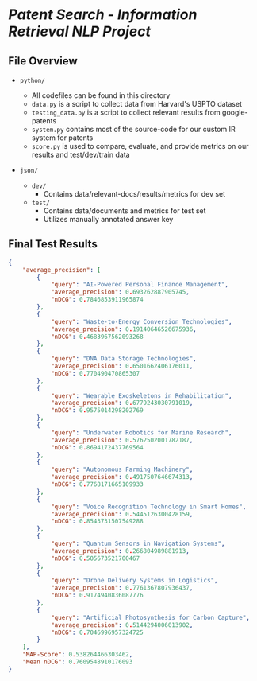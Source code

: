 # _Patent Search - Information Retrieval NLP Project_

## File Overview 

- `python/`
    - All codefiles can be found in this directory
    - `data.py` is a script to collect data from Harvard's USPTO dataset
    - `testing_data.py` is a script to collect relevant results from google-patents
    - `system.py` contains most of the source-code for our custom IR system for patents
    - `score.py` is used to compare, evaluate, and provide metrics on our results and test/dev/train data

- `json/`
    - `dev/`
        - Contains data/relevant-docs/results/metrics for dev set
    - `test/`
        - Contains data/documents and metrics for test set
        - Utilizes manually annotated answer key

## Final Test Results
```json
{
    "average_precision": [
        {
            "query": "AI-Powered Personal Finance Management",
            "average_precision": 0.693262887905745,
            "nDCG": 0.7846853911965874
        },
        {
            "query": "Waste-to-Energy Conversion Technologies",
            "average_precision": 0.19140646526675936,
            "nDCG": 0.4683967562093268
        },
        {
            "query": "DNA Data Storage Technologies",
            "average_precision": 0.6501662406176011,
            "nDCG": 0.770490470865307
        },
        {
            "query": "Wearable Exoskeletons in Rehabilitation",
            "average_precision": 0.6779243030791019,
            "nDCG": 0.9575014298202769
        },
        {
            "query": "Underwater Robotics for Marine Research",
            "average_precision": 0.5762502001782187,
            "nDCG": 0.8694172437769564
        },
        {
            "query": "Autonomous Farming Machinery",
            "average_precision": 0.4917507646674313,
            "nDCG": 0.7768171665109933
        },
        {
            "query": "Voice Recognition Technology in Smart Homes",
            "average_precision": 0.5445126300428159,
            "nDCG": 0.8543731507549288
        },
        {
            "query": "Quantum Sensors in Navigation Systems",
            "average_precision": 0.266804989881913,
            "nDCG": 0.505673521700467
        },
        {
            "query": "Drone Delivery Systems in Logistics",
            "average_precision": 0.7761367807936437,
            "nDCG": 0.9174940836087776
        },
        {
            "query": "Artificial Photosynthesis for Carbon Capture",
            "average_precision": 0.5144294006013902,
            "nDCG": 0.7046996957324725
        }
    ],
    "MAP-Score": 0.538264466303462,
    "Mean nDCG": 0.7609548910176093
}
```